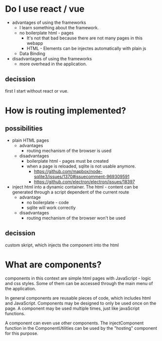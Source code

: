 # Do I use react / vue 
- advantages of using the frameworks
    - I learn something about the framework.
    - no boilerplate html - pages
        - It's not that bad because there are not many pages in this webapp
        - HTML - Elements can be injectes automatically with plain js
    - Data Binding
- disadvantages of using the frameworks
    - more overhead in the application.
## decission
first I start without react or vue.

# How is routing implemented?
## possibilities
- plain HTML pages
    - advantages
        - routing mechanism of the browser is used
    - disadvantages
        - boilerplate html - pages must be created
        - when a page is reloaded, sqlite is not usable anymore.
            - https://github.com/mapbox/node-sqlite3/issues/1370#issuecomment-969309591
            - https://github.com/electron/electron/issues/18397
- inject html into a dynamic container. The html - content can be generated through a script dependent of the current route
    - advantage
        - no boilerplate - code
        - sqlite will work correctly
    - disadvantages
        - routing mechanism of the browser won't be used
## decission
custom skript, which injects the component into the html

# What are components?
components in this context are simple html pages with JavaScript - logic and css styles. Some of them can be accessed through the main menu of the application.

In general components are reusable pieces of code, which includes html and JavaScript.
Components may be designed to only be used once on the page. A component may be used multiple times, just like javaScript functions.

A component can even use other components. The injectComponent function in the ComponentUtilities can be used by the "hosting" component for this purpose.
